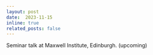 ```yaml
---
layout: post
date:  2023-11-15
inline: true
related_posts: false
---
```


Seminar talk at Maxwell Institute, Edinburgh.  (upcoming)
 
 